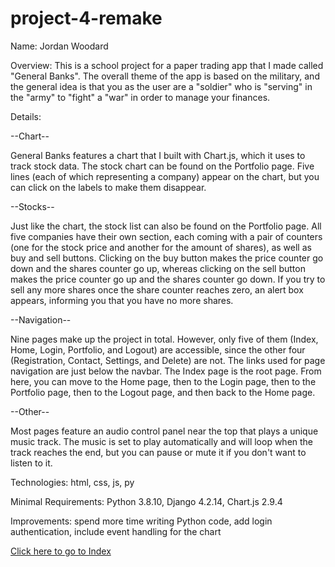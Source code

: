 # project-4-remake

Name: Jordan Woodard

Overview: This is a school project for a paper trading app that I made called "General Banks". The overall theme of the app is based on the military, and the general idea is that you as the user are a "soldier" who is "serving" in the "army" to "fight" a "war" in order to manage your finances.

Details: 

--Chart--

General Banks features a chart that I built with Chart.js, which it uses to track stock data. The stock chart can be found on the Portfolio page.  Five lines (each of which representing a company) appear on the chart, but you can click on the labels to make them disappear.

--Stocks--

Just like the chart, the stock list can also be found on the Portfolio page.  All five companies have their own section, each coming with a pair of counters (one for the stock price and another for the amount of shares), as well as buy and sell buttons.  Clicking on the buy button makes the price counter go down and the shares counter go up, whereas clicking on the sell button makes the price counter go up and the shares counter go down.  If you try to sell any more shares once the share counter reaches zero, an alert box appears, informing you that you have no more shares.

--Navigation--

Nine pages make up the project in total. However, only five of them (Index, Home, Login, Portfolio, and Logout) are accessible, since the other four (Registration, Contact, Settings, and Delete) are not. The links used for page navigation are just below the navbar. The Index page is the root page.  From here, you can move to the Home page, then to the Login page, then to the Portfolio page, then to the Logout page, and then back to the Home page.

--Other--

Most pages feature an audio control panel near the top that plays a unique music track. The music is set to play automatically and will loop when the track reaches the end, but you can pause or mute it if you don't want to listen to it.

Technologies: html, css, js, py

Minimal Requirements:  Python 3.8.10, Django 4.2.14, Chart.js 2.9.4

Improvements: spend more time writing Python code, add login authentication, include event handling for the chart

<head>
  
</head>

<body>

  <div>
    <a class="nav-link" href="{% url 'index' %}">Click here to go to Index</a>  
  </div>  
</body>
